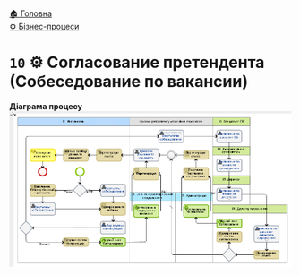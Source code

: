 ﻿[🏠 Головна](../../../README.MD)  
[⚙️ Бізнес-процеси](../../README.MD) 

# `10` ⚙️ Согласование претендента (Собеседование по вакансии)

**Діаграма процесу**  
![Діаграма процесу](./Pictures/ProcDiagram.png)